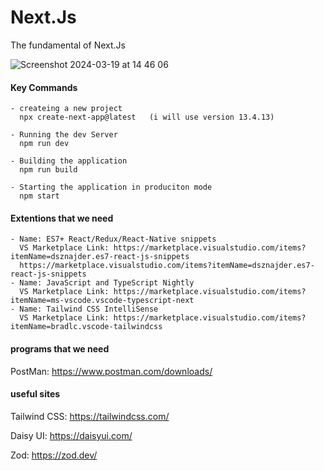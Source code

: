 # Next.Js

The fundamental of Next.Js

![Screenshot 2024-03-19 at 14 46 06](https://github.com/Mahmoud-Da/Next.Js/assets/92193281/823625af-b55a-40ed-a5d2-817c48b7d51e)

#### Key Commands

```
- createing a new project
  npx create-next-app@latest   (i will use version 13.4.13)

- Running the dev Server
  npm run dev

- Building the application
  npm run build

- Starting the application in produciton mode
  npm start
```

#### Extentions that we need

```
- Name: ES7+ React/Redux/React-Native snippets
  VS Marketplace Link: https://marketplace.visualstudio.com/items?itemName=dsznajder.es7-react-js-snippets
  https://marketplace.visualstudio.com/items?itemName=dsznajder.es7-react-js-snippets
- Name: JavaScript and TypeScript Nightly
  VS Marketplace Link: https://marketplace.visualstudio.com/items?itemName=ms-vscode.vscode-typescript-next
- Name: Tailwind CSS IntelliSense
  VS Marketplace Link: https://marketplace.visualstudio.com/items?itemName=bradlc.vscode-tailwindcss
```

#### programs that we need

PostMan:
https://www.postman.com/downloads/

#### useful sites

Tailwind CSS:
https://tailwindcss.com/

Daisy UI:
https://daisyui.com/

Zod:
https://zod.dev/
